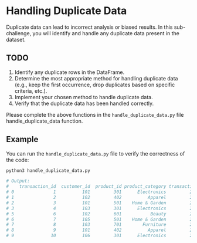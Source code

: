 # Handling Duplicate Data

Duplicate data can lead to incorrect analysis or biased results. In this sub-challenge, you will identify and handle any duplicate data present in the dataset.

## TODO

1. Identify any duplicate rows in the DataFrame.
2. Determine the most appropriate method for handling duplicate data (e.g., keep the first occurrence, drop duplicates based on specific criteria, etc.).
3. Implement your chosen method to handle duplicate data.
4. Verify that the duplicate data has been handled correctly.

Please complete the above functions in the `handle_duplicate_data.py` file handle_duplicate_data function.

## Example

You can run the `handle_duplicate_data.py` file to verify the correctness of the code:

```zsh
python3 handle_duplicate_data.py

# Output:
#    transaction_id  customer_id  product_id product_category transaction_date  quantity   price    rating
# 0               1          101         301      Electronics         2021/5/1         2  199.99  4.500000
# 1               2          102         402          Apparel         2021/5/1         1   49.99  4.277778
# 2               3          101         501    Home & Garden         2021/5/2         3   29.99  5.000000
# 3               4          103         301      Electronics         2021/5/2         1  199.99  3.500000
# 5               6          102         601           Beauty         2021/5/3         2   12.99  4.500000
# 6               7          105         501    Home & Garden         2021/5/4         4   24.99  3.500000
# 7               8          103         701        Furniture         2021/5/5         1  499.99  5.000000
# 8               9          101         402          Apparel         2021/5/6         2   39.99  4.000000
# 9              10          106         301      Electronics         2021/5/7         1  179.99  4.500000
```
